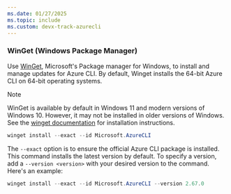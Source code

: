 ```yaml
---
ms.date: 01/27/2025
ms.topic: include
ms.custom: devx-track-azurecli
---
```


### WinGet (Windows Package Manager)

Use [WinGet](/windows/package-manager/winget/), Microsoft's Package manager for Windows, to install and manage updates for Azure CLI. By default, Winget installs the 64-bit Azure CLI on 64-bit operating systems.

> [!NOTE]
> WinGet is available by default in Windows 11 and modern versions of Windows 10. However, it may not be installed in older 
versions of Windows. See the [winget documentation](/windows/package-manager/winget/) for installation instructions.

```PowerShell
winget install --exact --id Microsoft.AzureCLI
```

The `--exact` option is to ensure the official Azure CLI package is installed. This command installs the latest version by default. To specify a version, add a `--version <version>` with your desired version to the command. Here's an example:

```PowerShell
winget install --exact --id Microsoft.AzureCLI --version 2.67.0
```
